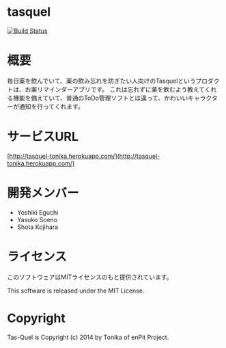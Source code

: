 tasquel
===========
[![Build Status](https://travis-ci.org/enPIT-Tonika/tasquel.svg?branch=master)](https://travis-ci.org/enPIT-Tonika/tasquel)

# 概要
毎日薬を飲んでいて、薬の飲み忘れを防ぎたい人向けのTasquelというプロダクトは、お薬リマインダーアプリです。 これは忘れずに薬を飲むよう教えてくれる機能を備えていて、普通のToDo管理ソフトとは違って、かわいいキャラクターが通知を行ってくれます。

# サービスURL
[http://tasquel-tonika.herokuapp.com/](http://tasquel-tonika.herokuapp.com/)

# 開発メンバー
- Yoshiki Eguchi
- Yasuko Soeno
- Shota Kojihara

# ライセンス
このソフトウェアはMITライセンスのもと提供されています。

This software is released under the MIT License.

# Copyright
Tas-Quel is Copyright (c) 2014 by Tonika of enPit Project.


